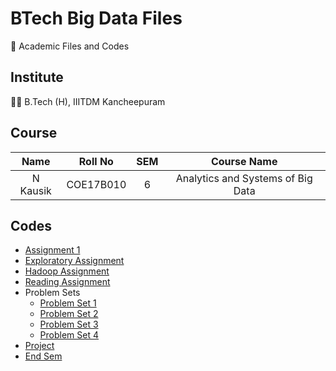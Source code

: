 # BTech Big Data Files

📖 Academic Files and Codes

## Institute

🧑‍🎓 B.Tech (H), IIITDM Kancheepuram

## Course

|    Name    |   Roll No   | SEM |           Course Name             |
| :--------: | :---------: | :-: | :-------------------------------: |
|  N Kausik  |  COE17B010  |  6  | Analytics and Systems of Big Data |

## Codes

 - [Assignment 1](Assignment_1/)
 - [Exploratory Assignment](ExploratoryAssignment_1)
 - [Hadoop Assignment](Hadoop_Assignment/)
 - [Reading Assignment](ReadingAssignment_1/)
 - Problem Sets
    - [Problem Set 1](ProblemSet_1/)
    - [Problem Set 2](ProblemSet_2/)
    - [Problem Set 3](ProblemSet_3/)
    - [Problem Set 4](ProblemSet_4/)
 - [Project](Project/)
 - [End Sem](EndSem_Exam/)
